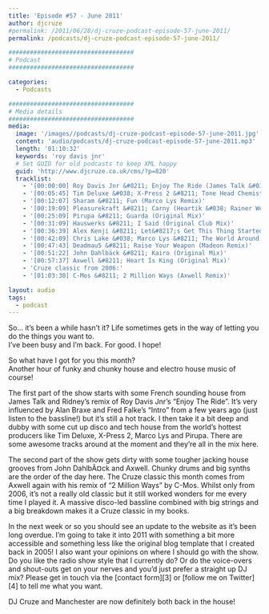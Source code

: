 ```yaml
---
title: 'Episode #57 - June 2011'
author: djcruze
#permalink: /2011/06/28/dj-cruze-podcast-episode-57-june-2011/
permalink: /podcasts/dj-cruze-podcast-episode-57-june-2011/

###################################
# Podcast
###################################

categories:
  - Podcasts

###################################
# Media details
###################################
media:
  image: '/images//podcasts/dj-cruze-podcast-episode-57-june-2011.jpg'
  content: 'audio/podcasts/dj-cruze-podcast-episode-57-june-2011.mp3'
  length: '01:10:32'
  keywords: 'roy davis jnr'
  # Set GUID for old podcasts to keep XML happy
  guid: 'http://www.djcruze.co.uk/cms/?p=820'
  tracklist:
    - '[00:00:00] Roy Davis Jnr &#8211; Enjoy The Ride (James Talk &#038; Ridney Mix)'
    - '[00:05:45] Tim Deluxe &#038; X-Press 2 &#8211; Tone Head Chemistry (Club Mix)'
    - '[00:12:07] Sharam &#8211; Fun (Marco Lys Remix)'
    - '[00:19:09] Pleasurekraft &#8211; Carny (Heartik &#038; Rainer Weichhold Remix)'
    - '[00:25:09] Pirupa &#8211; Guarda (Original Mix)'
    - '[00:31:09] Hauswerks &#8211; I Said (Original Club Mix)'
    - '[00:36:39] Alex Kenji &#8211; Let&#8217;s Get This Thing Started (Saeed Younan Mix)'
    - '[00:42:09] Chris Lake &#038; Marco Lys &#8211; The World Around Us (Extended Mix)'
    - '[00:47:43] Deadmau5 &#8211; Raise Your Weapon (Madeon Remix)'
    - '[00:51:22] John Dahlbäck &#8211; Kairo (Original Mix)'
    - '[00:57:37] Axwell &#8211; Heart Is King (Original Mix)'
    - 'Cruze classic from 2006:'
    - '[01:03:30] C-Mos &#8211; 2 Million Ways (Axwell Remix)'

layout: audio
tags:
  - podcast
---
```


So&#8230; it&#8217;s been a while hasn&#8217;t it? Life sometimes gets in the way of letting you do the things you want to.  
I&#8217;ve been busy and I&#8217;m back. For good. I hope!

So what have I got for you this month?  
Another hour of funky and chunky house and electro house music of course!

The first part of the show starts with some French sounding house from James Talk and Ridney&#8217;s remix of Roy Davis Jnr&#8217;s &#8220;Enjoy The Ride&#8221;. It&#8217;s very influenced by Alan Braxe and Fred Falke&#8217;s &#8220;Intro&#8221; from a few years ago (just listen to the bassline!) but it&#8217;s still a hot track. I then take it a bit deep and dubby with some cut up disco and tech house from the world&#8217;s hottest producers like Tim Deluxe, X-Press 2, Marco Lys and Pirupa. There are some awesome tracks around at the moment and they&#8217;re all in the mix here.

The second part of the show gets dirty with some tougher jacking house grooves from John DahlbÃ¤ck and Axwell. Chunky drums and big synths are the order of the day here. The Cruze classic this month comes from Axwell again with his remix of &#8220;2 Million Ways&#8221; by C-Mos. Whilst only from 2006, it&#8217;s not a really old classic but it still worked wonders for me every time I played it. A massive disco-led bassline combined with big strings and a big breakdown makes it a Cruze classic in my books.

In the next week or so you should see an update to the website as it&#8217;s been long overdue. I&#8217;m going to take it into 2011 with something a bit more accessible and something less like the original blog template that I created back in 2005! I also want your opinions on where I should go with the show. Do you like the radio show style that I currently do? Or do the voice-overs and shout-outs get on your nerves and you&#8217;d just prefer a straight up DJ mix? Please get in touch via the [contact form][3] or [follow me on Twitter][4] to tell me what you want.

DJ Cruze and Manchester are now definitely both back in the house!
